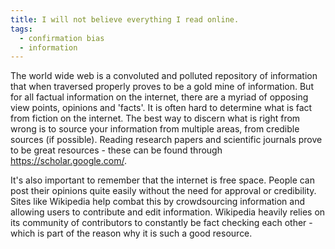 ```yaml
---
title: I will not believe everything I read online.
tags:
  - confirmation bias
  - information
---
```

The world wide web is a convoluted and polluted repository of information that when traversed properly proves to be a gold mine of information. But for all factual information on the internet, there are a myriad of opposing view points, opinions and 'facts'. It is often hard to determine what is fact from fiction on the internet. The best way to discern what is right from wrong is to source your information from multiple areas, from credible sources (if possible). Reading research papers and scientific journals prove to be great resources - these can be found through <https://scholar.google.com/>.

It's also important to remember that the internet is free space. People can post their opinions quite easily without the need for approval or credibility. Sites like Wikipedia help combat this by crowdsourcing information and allowing users to contribute and edit information. Wikipedia heavily relies on its community of contributors to constantly be fact checking each other - which is part of the reason why it is such a good resource.
